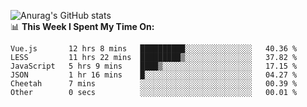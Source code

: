 
![Anurag's GitHub stats](https://github-readme-stats.vercel.app/api?username=supergczh&show_icons=true&theme=radical)
<br />
📊 **This Week I Spent My Time On:**

<!--START_SECTION:waka-->

```text
Vue.js       12 hrs 8 mins   ██████████░░░░░░░░░░░░░░░   40.36 %
LESS         11 hrs 22 mins  █████████▒░░░░░░░░░░░░░░░   37.82 %
JavaScript   5 hrs 9 mins    ████▒░░░░░░░░░░░░░░░░░░░░   17.15 %
JSON         1 hr 16 mins    █░░░░░░░░░░░░░░░░░░░░░░░░   04.27 %
Cheetah      7 mins          ░░░░░░░░░░░░░░░░░░░░░░░░░   00.39 %
Other        0 secs          ░░░░░░░░░░░░░░░░░░░░░░░░░   00.01 %
```

<!--END_SECTION:waka-->
